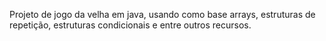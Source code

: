 

Projeto de jogo da velha em java, usando como base arrays, estruturas de repetição, 
estruturas condicionais e entre outros recursos. 
